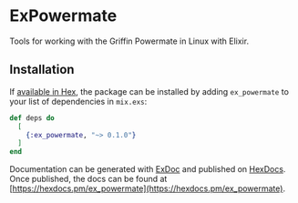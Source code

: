 # ExPowermate

Tools for working with the Griffin Powermate in Linux with Elixir.

## Installation

If [available in Hex](https://hex.pm/docs/publish), the package can be installed
by adding `ex_powermate` to your list of dependencies in `mix.exs`:

```elixir
def deps do
  [
    {:ex_powermate, "~> 0.1.0"}
  ]
end
```

Documentation can be generated with [ExDoc](https://github.com/elixir-lang/ex_doc)
and published on [HexDocs](https://hexdocs.pm). Once published, the docs can
be found at [https://hexdocs.pm/ex_powermate](https://hexdocs.pm/ex_powermate).

